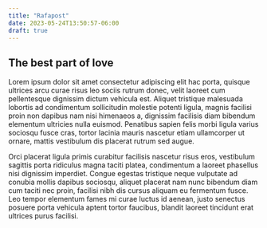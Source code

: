 ```yaml
---
title: "Rafapost"
date: 2023-05-24T13:50:57-06:00
draft: true
---
```


## The best part of love

Lorem ipsum dolor sit amet consectetur adipiscing elit hac porta, quisque ultrices arcu curae risus leo sociis rutrum donec, velit laoreet cum pellentesque dignissim dictum vehicula est. Aliquet tristique malesuada lobortis ad condimentum sollicitudin molestie potenti ligula, magnis facilisi proin non dapibus nam nisi himenaeos a, dignissim facilisis diam bibendum elementum ultricies nulla euismod. Penatibus sapien felis morbi ligula varius sociosqu fusce cras, tortor lacinia mauris nascetur etiam ullamcorper ut ornare, mattis vestibulum dis placerat rutrum sed augue.

Orci placerat ligula primis curabitur facilisis nascetur risus eros, vestibulum sagittis porta ridiculus magna taciti platea, condimentum a laoreet phasellus nisi dignissim imperdiet. Congue egestas tristique neque vulputate ad conubia mollis dapibus sociosqu, aliquet placerat nam nunc bibendum diam cum taciti nec proin, facilisi nibh dis cursus aliquam eu fermentum fusce. Leo tempor elementum fames mi curae luctus id aenean, justo senectus posuere porta vehicula aptent tortor faucibus, blandit laoreet tincidunt erat ultrices purus facilisi.